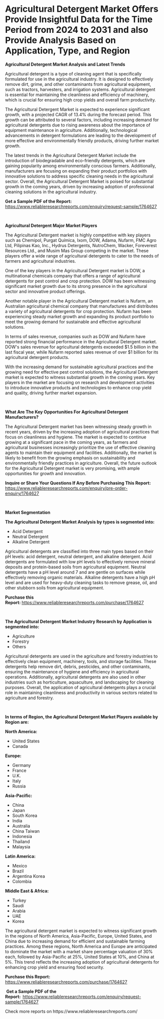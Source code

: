 <p><h1>Agricultural Detergent Market Offers Provide Insightful Data for the Time Period from 2024 to 2031 and also Provide Analysis Based on Application, Type, and Region</h1></p><p><strong>Agricultural Detergent Market Analysis and Latest Trends</strong></p>
<p><p>Agricultural detergent is a type of cleaning agent that is specifically formulated for use in the agricultural industry. It is designed to effectively remove dirt, grime, and other contaminants from agricultural equipment, such as tractors, harvesters, and irrigation systems. Agricultural detergent is essential for maintaining the cleanliness and efficiency of machinery, which is crucial for ensuring high crop yields and overall farm productivity.</p><p>The Agricultural Detergent Market is expected to experience significant growth, with a projected CAGR of 13.4% during the forecast period. This growth can be attributed to several factors, including increasing demand for agricultural detergents due to rising awareness about the importance of equipment maintenance in agriculture. Additionally, technological advancements in detergent formulations are leading to the development of more effective and environmentally friendly products, driving further market growth.</p><p>The latest trends in the Agricultural Detergent Market include the introduction of biodegradable and eco-friendly detergents, which are gaining popularity among environmentally conscious farmers. Additionally, manufacturers are focusing on expanding their product portfolios with innovative solutions to address specific cleaning needs in the agricultural sector. Overall, the Agricultural Detergent Market is poised for substantial growth in the coming years, driven by increasing adoption of professional cleaning solutions in the agricultural industry.</p></p>
<p><strong>Get a Sample PDF of the Report:&nbsp;</strong> <a href="https://www.reliableresearchreports.com/enquiry/request-sample/1764627">https://www.reliableresearchreports.com/enquiry/request-sample/1764627</a></p>
<p>&nbsp;</p>
<p><strong>Agricultural Detergent Major Market Players</strong></p>
<p><p>The Agricultural Detergent market is highly competitive with key players such as Chemipol, Purgat Química, Ixom, DOW, Adama, Nufarm, FMC Agro Ltd, Pilipinas Kao, Inc., Hydrus Detergents, NutroChem, Wacker, Foreverest Resources Ltd., and Musim Mas Group competing in the market. These players offer a wide range of agricultural detergents to cater to the needs of farmers and agricultural industries.</p><p>One of the key players in the Agricultural Detergent market is DOW, a multinational chemicals company that offers a range of agricultural detergents for pest control and crop protection. DOW has been witnessing significant market growth due to its strong presence in the agricultural sector and innovative product offerings.</p><p>Another notable player in the Agricultural Detergent market is Nufarm, an Australian agricultural chemical company that manufactures and distributes a variety of agricultural detergents for crop protection. Nufarm has been experiencing steady market growth and expanding its product portfolio to meet the growing demand for sustainable and effective agricultural solutions.</p><p>In terms of sales revenue, companies such as DOW and Nufarm have reported strong financial performance in the Agricultural Detergent market. DOW's sales revenue for agricultural detergents exceeded $1.5 billion in the last fiscal year, while Nufarm reported sales revenue of over $1 billion for its agricultural detergent products.</p><p>With the increasing demand for sustainable agricultural practices and the growing need for effective pest control solutions, the Agricultural Detergent market is expected to witness substantial growth in the coming years. Key players in the market are focusing on research and development activities to introduce innovative products and technologies to enhance crop yield and quality, driving further market expansion.</p></p>
<p>&nbsp;</p>
<p><strong>What Are The Key Opportunities For Agricultural Detergent Manufacturers?</strong></p>
<p><p>The Agricultural Detergent market has been witnessing steady growth in recent years, driven by the increasing adoption of agricultural practices that focus on cleanliness and hygiene. The market is expected to continue growing at a significant pace in the coming years, as farmers and agricultural businesses increasingly prioritize the use of effective cleaning agents to maintain their equipment and facilities. Additionally, the market is likely to benefit from the growing emphasis on sustainability and environmentally friendly practices in agriculture. Overall, the future outlook for the Agricultural Detergent market is very promising, with ample opportunities for growth and innovation.</p></p>
<p><strong>Inquire or Share Your Questions If Any Before Purchasing This Report:</strong> <a href="https://www.reliableresearchreports.com/enquiry/pre-order-enquiry/1764627">https://www.reliableresearchreports.com/enquiry/pre-order-enquiry/1764627</a></p>
<p>&nbsp;</p>
<p><strong>Market Segmentation</strong></p>
<p><strong>The Agricultural Detergent Market Analysis by types is segmented into:</strong></p>
<p><ul><li>Acid Detergent</li><li>Neutral Detergent</li><li>Alkaline Detergent</li></ul></p>
<p><p>Agricultural detergents are classified into three main types based on their pH levels: acid detergent, neutral detergent, and alkaline detergent. Acid detergents are formulated with low pH levels to effectively remove mineral deposits and protein-based soils from agricultural equipment. Neutral detergents have a pH level around 7 and are gentle on surfaces while effectively removing organic materials. Alkaline detergents have a high pH level and are used for heavy-duty cleaning tasks to remove grease, oil, and other stubborn soils from agricultural equipment.</p></p>
<p><strong>Purchase this Report:&nbsp;</strong><a href="https://www.reliableresearchreports.com/purchase/1764627">https://www.reliableresearchreports.com/purchase/1764627</a></p>
<p>&nbsp;</p>
<p><strong>The Agricultural Detergent Market Industry Research by Application is segmented into:</strong></p>
<p><ul><li>Agriculture</li><li>Forestry</li><li>Others</li></ul></p>
<p><p>Agricultural detergents are used in the agriculture and forestry industries to effectively clean equipment, machinery, tools, and storage facilities. These detergents help remove dirt, debris, pesticides, and other contaminants, ensuring the maintenance of hygiene and efficiency in agricultural operations. Additionally, agricultural detergents are also used in other industries such as horticulture, aquaculture, and landscaping for cleaning purposes. Overall, the application of agricultural detergents plays a crucial role in maintaining cleanliness and productivity in various sectors related to agriculture and forestry.</p></p>
<p>&nbsp;</p>
<p><strong>In terms of Region, the Agricultural Detergent Market Players available by Region are:</strong></p>
<p>
    <p> <strong> North America: </strong>
        <ul>
            <li>United States</li>
            <li>Canada</li>
        </ul>
        </p> 
    <p> <strong> Europe: </strong>
        <ul>
            <li>Germany</li>
            <li>France</li>
            <li>U.K.</li>
            <li>Italy</li>
            <li>Russia</li>
        </ul>
        </p> 
    <p> <strong> Asia-Pacific: </strong>
        <ul>
            <li>China</li>
            <li>Japan</li>
            <li>South Korea</li>
            <li>India</li>
            <li>Australia</li>
            <li>China Taiwan</li>
            <li>Indonesia</li>
            <li>Thailand</li>
            <li>Malaysia</li>
        </ul>
        </p> 
    <p> <strong> Latin America: </strong>
        <ul>
            <li>Mexico</li>
            <li>Brazil</li>
            <li>Argentina Korea</li>
            <li>Colombia</li>
        </ul>
        </p> 
    <p> <strong> Middle East & Africa: </strong>
        <ul>
            <li>Turkey</li>
            <li>Saudi</li>
            <li>Arabia</li>
            <li>UAE</li>
            <li>Korea</li>
        </ul>
    </p>
    </p>
<p><p>The agricultural detergent market is expected to witness significant growth in the regions of North America, Asia-Pacific, Europe, United States, and China due to increasing demand for efficient and sustainable farming practices. Among these regions, North America and Europe are anticipated to dominate the market with a market share percentage valuation of 30% each, followed by Asia-Pacific at 25%, United States at 10%, and China at 5%. This trend reflects the increasing adoption of agricultural detergents for enhancing crop yield and ensuring food security.</p></p>
<p><strong>Purchase this Report: </strong><a href="https://www.reliableresearchreports.com/purchase/1764627">https://www.reliableresearchreports.com/purchase/1764627</a></p>
<p>&nbsp;<strong>Get a Sample PDF of the Report:&nbsp;&nbsp;</strong><a href="https://www.reliableresearchreports.com/enquiry/request-sample/1764627">https://www.reliableresearchreports.com/enquiry/request-sample/1764627</a></p>
<p><strong></strong></p>
<p>Check more reports on https://www.reliableresearchreports.com/</p>